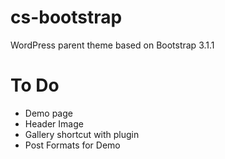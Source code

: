 cs-bootstrap
============

WordPress parent theme based on Bootstrap 3.1.1

To Do
=====

- Demo page
- Header Image
- Gallery shortcut with plugin
- Post Formats for Demo